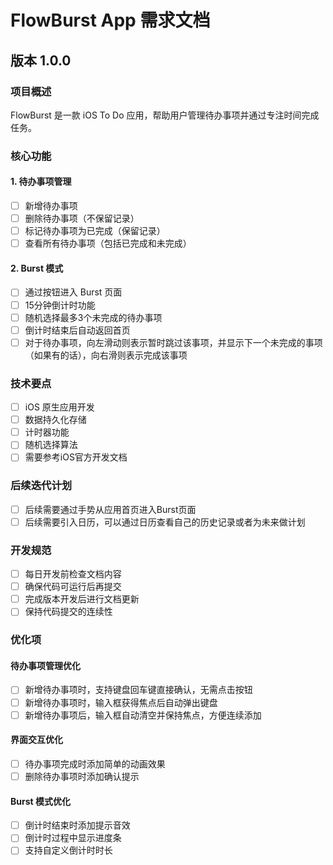 # FlowBurst App 需求文档

## 版本 1.0.0

### 项目概述
FlowBurst 是一款 iOS To Do 应用，帮助用户管理待办事项并通过专注时间完成任务。

### 核心功能

#### 1. 待办事项管理
- [ ] 新增待办事项
- [ ] 删除待办事项（不保留记录）
- [ ] 标记待办事项为已完成（保留记录）
- [ ] 查看所有待办事项（包括已完成和未完成）

#### 2. Burst 模式
- [ ] 通过按钮进入 Burst 页面
- [ ] 15分钟倒计时功能
- [ ] 随机选择最多3个未完成的待办事项
- [ ] 倒计时结束后自动返回首页
- [ ] 对于待办事项，向左滑动则表示暂时跳过该事项，并显示下一个未完成的事项（如果有的话），向右滑则表示完成该事项

### 技术要点
- [ ] iOS 原生应用开发
- [ ] 数据持久化存储
- [ ] 计时器功能
- [ ] 随机选择算法
- [ ] 需要参考iOS官方开发文档

### 后续迭代计划
- [ ] 后续需要通过手势从应用首页进入Burst页面
- [ ] 后续需要引入日历，可以通过日历查看自己的历史记录或者为未来做计划

### 开发规范
- [ ] 每日开发前检查文档内容
- [ ] 确保代码可运行后再提交
- [ ] 完成版本开发后进行文档更新
- [ ] 保持代码提交的连续性

### 优化项
#### 待办事项管理优化
- [ ] 新增待办事项时，支持键盘回车键直接确认，无需点击按钮
- [ ] 新增待办事项时，输入框获得焦点后自动弹出键盘
- [ ] 新增待办事项后，输入框自动清空并保持焦点，方便连续添加

#### 界面交互优化
- [ ] 待办事项完成时添加简单的动画效果
- [ ] 删除待办事项时添加确认提示

#### Burst 模式优化
- [ ] 倒计时结束时添加提示音效
- [ ] 倒计时过程中显示进度条
- [ ] 支持自定义倒计时时长 